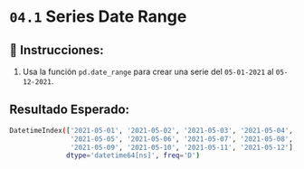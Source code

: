# `04.1` Series Date Range

## 📝 Instrucciones: 

1. Usa la función `pd.date_range` para crear una serie del `05-01-2021` al `05-12-2021`.

## Resultado Esperado:

```bash 
DatetimeIndex(['2021-05-01', '2021-05-02', '2021-05-03', '2021-05-04',
               '2021-05-05', '2021-05-06', '2021-05-07', '2021-05-08',
               '2021-05-09', '2021-05-10', '2021-05-11', '2021-05-12'],
              dtype='datetime64[ns]', freq='D')
```